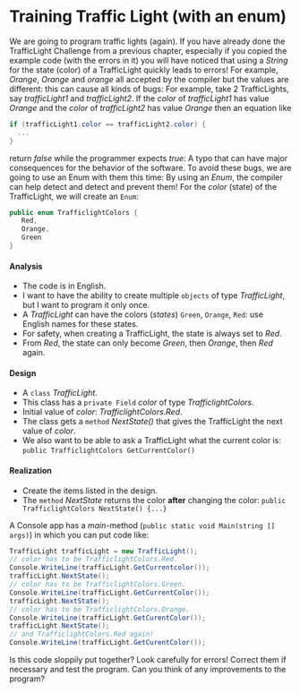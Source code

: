 # Training Traffic Light (with an enum)

We are going to program traffic lights (again).
If you have already done the TrafficLight Challenge from a previous chapter,
especially if you copied the example code (with the errors in it) you will have noticed that
using a *String* for the state (color) of a TrafficLight
quickly leads to errors! For example, *Orange*, *Orange* and *orange*
all accepted by the compiler but the values are different:
this can cause all kinds of bugs:
For example, take 2 TrafficLights, say *trafficLight1* and *trafficLight2*.
If the *color* of *trafficLight1* has value *Orange* and
the *color* of *trafficLight2* has value *Orange* then an equation like

```cs
if (trafficLight1.color == trafficLight2.color) {
  ...
}
```

return *false* while the programmer expects *true*:
A typo that can have major consequences for the behavior of the software.
To avoid these bugs, we are going to use an Enum with them this time:
By using an *Enum*, the compiler can help detect and
detect and prevent them!
For the *color* (state) of the TrafficLight, we will create an `Enum`:

```cs
public enum TrafficlightColors {
   Red,
   Orange,
   Green
}
```

#### Analysis
- The code is in English.
- I want to have the ability to create multiple `objects` of type *TrafficLight*, but I want to program it only once.
- A *TrafficLight* can have the colors (*states*) `Green`, `Orange`, `Red`: use English names for these states.
- For safety, when creating a TrafficLight, the state is always set to *Red*.
- From *Red*, the state can only become *Green*, then *Orange*, then *Red* again.


#### Design
- A `class` *TrafficLight*.
- This class has a `private Field` *color* of type *TrafficlightColors*.
- Initial value of *color*: *TrafficlightColors.Red*.
- The class gets a `method` *NextState()* that gives the TrafficLight the next value of *color*.
- We also want to be able to ask a TrafficLight what the current color is: `public TrafficlightColors GetCurrentColor()`

#### Realization
- Create the items listed in the design.
- The `method` *NextState* returns the color **after** changing the color: `public TrafficlightColors NextState() {...}`

A Console app has a *main*-method (`public static void Main(string [] args)`)
in which you can put code like:

```cs
TrafficLight trafficLight = new TrafficLight();
// color has to be TrafficlightColors.Red.
Console.WriteLine(trafficLight.GetCurrentcolor());
trafficLight.NextState();
// color has to be TrafficlightColors.Green.
Console.WriteLine(trafficLight.GetCurrentColor());
trafficLight.NextState();
// color has to be TrafficlightColors.Orange.
Console.WriteLine(trafficLight.GetCurentColor());
trafficLight.NextState();
// and TrafficlightColors.Red again!
Console.WriteLine(trafficLight.GetCurentColor());
```

Is this code sloppily put together? Look carefully for errors!
Correct them if necessary and test the program.
Can you think of any improvements to the program?
